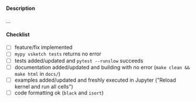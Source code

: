 #### Description

...

#### Checklist

- [ ] feature/fix implemented
- [ ] `mypy vsketch tests` returns no error
- [ ] tests added/updated and `pytest --runslow` succeeds
- [ ] documentation added/updated and building with no error (`make clean && make html` in `docs/`)
- [ ] examples added/updated and freshly executed in Jupyter ("Reload kernel and run all cells")
- [ ] code formatting ok (`black` and `isort`)
